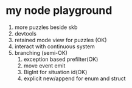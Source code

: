 # my node playground
1. more puzzles beside skb
2. devtools
3. retained mode view for puzzles (OK)
4. interact with continuous system
5. branching (semi-OK)
    1. exception based prefilter(OK)
    2. move event emit
    3. BigInt for situation id(OK)
    4. explicit new/append for enum and struct